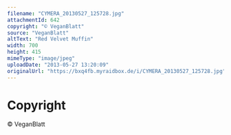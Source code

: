 ```yaml
---
filename: "CYMERA_20130527_125728.jpg"
attachmentId: 642
copyright: "© VeganBlatt"
source: "VeganBlatt"
altText: "Red Velvet Muffin"
width: 700
height: 415
mimeType: "image/jpeg"
uploadDate: "2013-05-27 13:20:09"
originalUrl: "https://bxq4fb.myraidbox.de/i/CYMERA_20130527_125728.jpg"
---
```


# Copyright

© VeganBlatt
